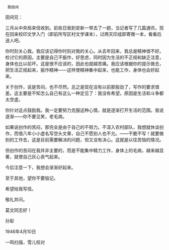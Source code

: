      致田间 

  田间兄： 

  三月从中央局来信收到。前些日我到安新一带去了一趟，当记者写了几篇通讯，现在回来校印文学入门（即前所写区村文学课本），过两天印成即寄赠一本，看看后送人吧。 

  你时刻关心我。我应该记得你时刻对我的关心。从去年回来，我总是精神很不好。检讨它的原因，主要是自己不振作，好思虑，同时因为生活的不正规和缺乏注意，身体也比以前坏。这是很不应该的，因此也就越苦痛。我应该根据你的提示做去，把生活正规起来，振作精神——这样使精神集中起来，也能工作，身体也会好起来。 

  关于创作，说是苦闷，也不尽然。总之是现在没有以前那股劲了，写作的要求很差。这主要是不知怎么自己有这么一种定见了：我没有希望。原因是生活和斗争都太空虚。 

  你针对这点鼓励我。我一定要努力克服这种心情，就是逐渐打开生活的范围。我说逐渐——你不要见笑，老毛病。 

  如果说创作的苦闷，那完全是由于自己的不努力。不深入农村部队，我想就休谈创作，而借八年小小虚名写空头文章，自己不愿别人也不允。——干脆不写！就要做别的工作去，这是目前需要解决的问题，但又没有决心。这就是以往苦恼的情况。 

  但创作的苦闷在我并非主要的，而是不能集中精力工作，身体上的毛病，越来越显著，就使自己灰心丧气起来。 

  今后注意一下，我想会渐渐好起来。 

  至于其他，望你不要惦记。 

  希望给我写信。 

  敬礼并问。 

  葛文同志好！ 

  孙犁 

  1946年4月10日 

  一鸣扫描，雪儿校对 

